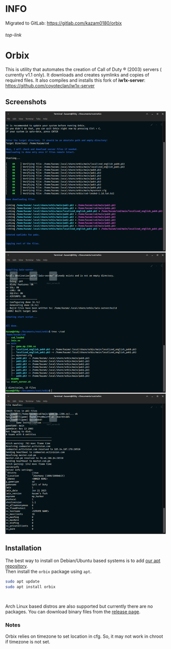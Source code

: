 # INFO
Migrated to GitLab:
https://gitlab.com/kazam0180/orbix


###### top-link

# Orbix
This is utility that automates the creation of Call of Duty ®️ (2003) servers ( currently v1.1 only).
It downloads and creates symlinks and copies of required files.
It also compiles and installs this fork of **iw1x-server**: https://github.com/coyoteclan/iw1x-server 

## Screenshots

![](images/1.png)
![](images/2.png)
![](images/3.png)

## Installation
The best way to install on Debian/Ubuntu based systems is to add [our apt repository](https://github.com/Wolf-Pack-Clan/kOS-packages/).</br>
Then install the `orbix` package using `apt`.

```bash
sudo apt update
sudo apt install orbix
```
</br>

Arch Linux based distros are also supported but currently there are no packages. You can download binary files from the [release page](https://github.com/Wolf-Pack-Clan/orbix/releases).

### Notes
Orbix relies on timezone to set location in cfg. So, it may not work in chroot if timezone is not set.
